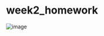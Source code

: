 # week2_homework

![image](https://user-images.githubusercontent.com/79950244/110567605-22ddbf00-8195-11eb-859d-bbfe1defe1cf.png)
